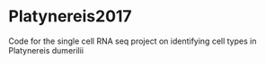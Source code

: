 # Platynereis2017
Code for the single cell RNA seq project on identifying cell types in Platynereis dumerilii
